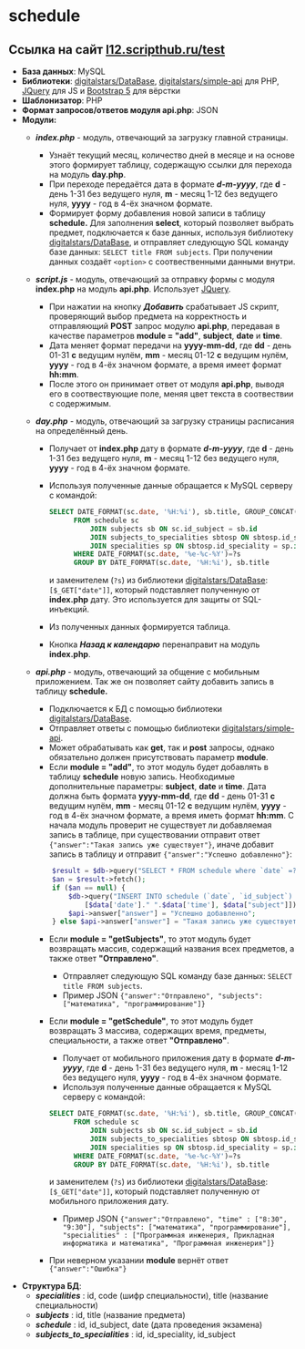 # schedule
## Ссылка на сайт [l12.scripthub.ru/test](https://l12.scripthub.ru/test/index.php)
* **База данных**: MySQL
* **Библиотеки**: [digitalstars/DataBase](https://github.com/digitalstars/DataBase), [digitalstars/simple-api](https://github.com/digitalstars/simple-api) для PHP, [JQuery](https://jquery.com) для JS и [Bootstrap 5](https://bootstrap5.ru) для вёрстки
* **Шаблонизатор**: PHP
* **Формат запросов/ответов модуля api.php**: JSON
* **Модули:**
  * ***index.php*** - модуль, отвечающий за загрузку главной страницы.
    * Узнаёт текущий месяц, количество дней в месяце и на основе этого формирует таблицу, содержащую ссылки для перехода на модуль **day.php**.
    * При переходе передаётся дата в формате ***d-m-yyyy***, где **d** - день 1-31 без ведущего нуля, **m** - месяц 1-12 без ведущего нуля, **yyyy** - год в 4-ёх значном формате.
    * Формирует форму добавления новой записи в таблицу **schedule.** Для заполнения **select**, который позволяет выбрать предмет, подключается к базе данных, используя библиотеку [digitalstars/DataBase](https://github.com/digitalstars/DataBase), и отправляет следующую SQL команду базе данных: `SELECT title FROM subjects`. При получении данных создаёт `<option>` с соотвественными данными внутри.
  
  
  * ***script.js*** - модуль, отвечающий за отправку формы с модуля **index.php** на модуль **api.php**. Использует [JQuery](https://jquery.com).
    * При нажатии на кнопку ***Добавить*** срабатывает JS скрипт, проверяющий выбор предмета на корректность и отправляющий **POST** запрос модулю **api.php**, передавая в качестве параметров **module = "add"**, **subject**, **date** и **time**.
    * Дата меняет формат передачи на **yyyy-mm-dd**, где **dd** - день 01-31 **с** ведущим нулём, **mm** - месяц 01-12 **с** ведущим нулём, **yyyy** - год в 4-ёх значном формате, а время имеет формат **hh:mm**.
    * После этого он принимает ответ от модуля **api.php**, выводя его в соотвествующие поле, меняя цвет текста в соотвествии с содержимым.
    
    
  * ***day.php*** - модуль, отвечающий за загрузку страницы расписания на определённый день.
    * Получает от **index.php** дату в формате ***d-m-yyyy***, где **d** - день 1-31 без ведущего нуля, **m** - месяц 1-12 без ведущего нуля, **yyyy** - год в 4-ёх значном формате.
    * Используя полученные данные обращается к MySQL серверу с командой:
      ```sql
      SELECT DATE_FORMAT(sc.date, '%H:%i'), sb.title, GROUP_CONCAT(sp.title) 
            FROM schedule sc 
                JOIN subjects sb ON sc.id_subject = sb.id
                JOIN subjects_to_specialities sbtosp ON sbtosp.id_subject = sb.id
                JOIN specialities sp ON sbtosp.id_speciality = sp.id
            WHERE DATE_FORMAT(sc.date, '%e-%c-%Y')=?s
            GROUP BY DATE_FORMAT(sc.date, '%H:%i'), sb.title
      ``` 
      и заменителем (`?s`) из библиотеки [digitalstars/DataBase](https://github.com/digitalstars/DataBase): `[$_GET["date"]]`, который подставляет полученную от **index.php** дату. Это используется для защиты от SQL-инъекций. 
    
    * Из полученных данных формируется таблица.
    * Кнопка ***Назад к календарю*** перенаправит на модуль **index.php**.
    
    
  * ***api.php*** - модуль, отвечающий за общение с мобильным приложением. Так же он позволяет сайту добавить запись в таблицу **schedule.**
    * Подключается к БД с помощью библиотеки [digitalstars/DataBase](https://github.com/digitalstars/DataBase).
    * Отправляет ответы с помощью библиотеки [digitalstars/simple-api](https://github.com/digitalstars/simple-api).
    * Может обрабатывать как **get**, так и **post** запросы, однако обязательно должен присутствовать параметр **module**.
    * Если **module = "add"**, то этот модуль будет добавлять в таблицу **schedule** новую запись. Необходимые дополнительные параметры: **subject**, **date** и **time**. Дата должна быть формата **yyyy-mm-dd**, где **dd** - день 01-31 **с** ведущим нулём, **mm** - месяц 01-12 **с** ведущим нулём, **yyyy** - год в 4-ёх значном формате, а время иметь формат **hh:mm**.
    С начала модуль проверит не существует ли добавляемая запись в таблице, при существовании отправит ответ `{"answer":"Такая запись уже существует"}`, иначе добавит запись в таблицу и отправит `{"answer":"Успешно добавленно"}`:
    ```php
        $result = $db->query("SELECT * FROM schedule where `date` =?s and `id_subject` = (SELECT subjects.id FROM subjects WHERE subjects.title = ?s)", [$data['date']." ".$data['time'], $data["subject"]]);
        $an = $result->fetch();
        if ($an == null) {
            $db->query("INSERT INTO schedule (`date`, `id_subject`) VALUES (?s, (SELECT subjects.id FROM subjects WHERE subjects.title = ?s))",
                [$data['date']." ".$data['time'], $data["subject"]]);
            $api->answer["answer"] = "Успешно добавленно";
        } else $api->answer["answer"] = "Такая запись уже существует";
    ```
    
    * Если **module = "getSubjects"**, то этот модуль будет возвращать массив, содержащий названия всех предметов, а также ответ **"Отправлено"**. 
      * Отправляет следующую SQL команду базе данных: `SELECT title FROM subjects`. 
      * Пример JSON `{"answer":"Отправлено", "subjects": ["математика", "программирование"]}`
    * Если **module = "getSchedule"**, то этот модуль будет возвращать 3 массива, содержащих время, предметы, специальности, а также ответ **"Отправлено"**.
      * Получает от мобильного приложения дату в формате ***d-m-yyyy***, где **d** - день 1-31 без ведущего нуля, **m** - месяц 1-12 без ведущего нуля, **yyyy** - год в 4-ёх значном формате.
      * Используя полученные данные обращается к MySQL серверу с командой:
      ```sql
      SELECT DATE_FORMAT(sc.date, '%H:%i'), sb.title, GROUP_CONCAT(sp.title) 
            FROM schedule sc 
                JOIN subjects sb ON sc.id_subject = sb.id
                JOIN subjects_to_specialities sbtosp ON sbtosp.id_subject = sb.id
                JOIN specialities sp ON sbtosp.id_speciality = sp.id
            WHERE DATE_FORMAT(sc.date, '%e-%c-%Y')=?s
            GROUP BY DATE_FORMAT(sc.date, '%H:%i'), sb.title
      ``` 
        и заменителем (`?s`) из библиотеки [digitalstars/DataBase](https://github.com/digitalstars/DataBase): `[$_GET["date"]]`, который подставляет полученную от мобильного приложения дату.
       * Пример JSON `{"answer":"Отправлено", "time" : ["8:30", "9:30"], "subjects": ["математика", "программирование"], "specialities" : ["Программная инженерия, Прикладная информатика и математика", "Программная инженерия"]}`
       
    
    * При неверном указании **module** вернёт ответ `{"answer":"Ошибка"}`
* **Структура БД**:
  * ***specialities*** : id, code (шифр специальности), title (название специальности)
  * ***subjects*** : id, title (название предмета)
  * ***schedule*** : id, id_subject, date (дата проведения экзамена)
  * ***subjects_to_specialities*** : id, id_speciality, id_subject
